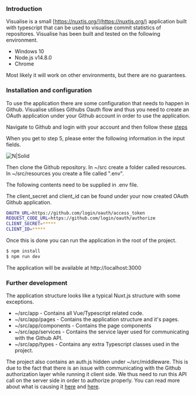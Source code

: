 ### Introduction
Visualise is a small [https://nuxtjs.org/](https://nuxtjs.org/) application built with typescript that can be used to visualise commit statistics of repositores.
Visualise has been built and tested on the following environment.
* Windows 10
* Node.js v14.8.0
* Chrome

Most likely it will work on other environments, but there are no guarantees.

### Installation and configuration
To use the application there are some configuration that needs to happen in Github. Visualise utilises Githubs Oauth flow and thus you need to create an OAuth application under your Github account in order to use the application.

Navigate to Github and login with your account and then follow these [steps](https://developer.github.com/apps/building-oauth-apps/creating-an-oauth-app/)

When you get to step 5, please enter the following information in the input fields.

![N|Solid](https://i.ibb.co/5kDDsrq/imagesettings.png)

Then clone the Github repository. In ~/src create a folder called resources. In ~/src/resources you create a file called ".env".

The following contents need to be supplied in .env file.

The client_secret and client_id can be found under your now created OAuth Github application.

```sh
OAUTH_URL=https://github.com/login/oauth/access_token
REQUEST_CODE_URL=https://github.com/login/oauth/authorize
CLIENT_SECRET=*****
CLIENT_ID=*****
```

Once this is done you can run the application in the root of the project.
```sh
$ npm install
$ npm run dev
```

The application will be available at http://localhost:3000

### Further development

The application structure looks like a typical Nuxt.js structure with some exceptions.

* ~/src/app - Contains all Vue/Typescript related code.
* ~/src/app/pages - Contains the application structure and it's pages.
* ~/src/app/components - Contains the page components
* ~/src/app/services - Contains the service layer used for communicating with the Github API.
* ~/src/app/types - Contains any extra Typescript classes used in the project.

The project also contains an auth.js hidden under ~/src/middleware. This is due to the fact that there is an issue with communicating with the Github authorization layer while running it client side. We thus need to run this API call on the server side in order to authorize properly. You can read more about what is causing it [here](https://github.com/isaacs/github/issues/330) and [here](https://andreybleme.com/2018-02-24/oauth-github-web-flow-cors-problem/).


